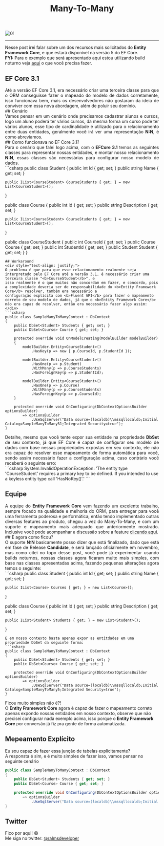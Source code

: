 ﻿---
title: "Many-To-Many"
comments: true
excerpt_separator: "Ler mais"
toc: true
toc_label: "Tópicos"
categories:
  - EF5
  - Entity Framework Core
header:
  teaser: /assets/images/manytomanyef5.png
  caption: "www.ralms.net"
---

![01]({{site.url}}{{site.baseurl}}/assets/images/manytomanyef5.png)
<hr /> 
<div class="notice--warning">
Nesse post irei falar sobre um dos recursos mais solicitados do <b>Entity Framework Core</b>, e que estará disponível na versão 5 do EF Core.
<br />
<strong>FYI:</strong>
Para o exemplo que será apresentado aqui estou utilizando build noturno veja <a href="https://github.com/dotnet/aspnetcore/blob/master/docs/DailyBuilds.md"  target="_BLANK">aqui</a>
o que você precisa fazer.
</div> 

## EF Core 3.1
<div style="text-align: justify;">
Até a versão EF Core 3.1, era necessário criar uma terceira classe para que o ORM conseguisse fazer o mapeado do modelo de dados corretamente, isso funcionava bem, mais os desenvolvedores não gostaram da ideia de conviver com essa nova abordagem, além de poluir seu domínio.
<br />
</div>
## Cenário
<div style="text-align: justify;">
Vamos pensar em um cenário onde precisamos cadastrar alunos e cursos, logo um aluno poderá ter vários cursos, da mesma
forma um curso pode ter vários alunos, esse tipo de cardinalidade é utilizado para o relacionamento entre duas entidades, 
geralmente você irá ver uma representação <b>N:N</b>, é como abreviamos.
</div>
## Como funcionava no EF Core 3.1?
<div style="text-align: justify;">
Para o cenário que falei logo acima, com o <b>EFCore 3.1</b> temos as seguintes classes para representar nossas entidades, e montar 
nosso relacionamento <b>N:N</b>, essas classes são necessárias para configurar nosso modelo de dados.
</div>
```csharp
public class Student
{
    public int Id { get; set; }
    public string Name { get; set; }

    public IList<CourseStudent> CourseStudents { get; } = new List<CourseStudent>();
}

public class Course
{
    public int Id { get; set; }
    public string Description { get; set; }

    public IList<CourseStudent> CourseStudents { get; } = new List<CourseStudent>();
}

public class CourseStudent
{
    public int CourseId { get; set; }
    public Course Course { get; set; }
    public int StudentId { get; set; }
    public Student Student { get; set; }
}
``` 
## Workaround
<div style="text-align: justify;">
O problema é que para que esse relacionamento realmente seja interpretado pelo EF Core até a versão 3.1, é necessário criar uma terceira classe "<b>CourseStudent</b>", e 
isso realmente é o que muitos não concordam em fazer, e concordo, pois a complexidade deveria ser de responsabilidade do <b>Entity Framework Core</b> resolver, também era necessário a 
configuração explícita com <b>Fluent API</b> para fazer o mapeamento correto de seu modelo de dados, já que o <b>Entity Framework Core</b> não era capaz de resolver, então era necessário fazer algo assim:
</div>
```csharp
public class SampleManyToManyContext : DbContext
{
    public DbSet<Student> Students { get; set; }
    public DbSet<Course> Course { get; set; }

    protected override void OnModelCreating(ModelBuilder modelBuilder)
    {
        modelBuilder.Entity<CourseStudent>()
            .HasKey(p => new { p.CourseId, p.StudentId });

        modelBuilder.Entity<CourseStudent>()
            .HasOne(p => p.Student)
            .WithMany(p => p.CourseStudents)
            .HasForeignKey(p => p.StudentId);

        modelBuilder.Entity<CourseStudent>()
            .HasOne(p => p.Course)
            .WithMany(p => p.CourseStudents)
            .HasForeignKey(p => p.CourseId);
    }

    protected override void OnConfiguring(DbContextOptionsBuilder optionsBuilder)
        => optionsBuilder
            .UseSqlServer("Data source=(localdb)\\mssqllocaldb;Initial Catalog=SampleManyToMany31;Integrated Security=true");
}
``` 
<div style="text-align: justify;">
Detalhe, mesmo que você tente expor sua entidade na propriedade <b>DbSet</b> de seu contexto, já que EF Core é capaz de
configurar seu modelo de dados com base nessas propriedades expostas em seu contexto, ele não era capaz de resolver 
esse mapeamento de forma automática para você, sendo assim necessário fazer a configuração acima, caso contrário você receberá o seguinte erro:
</div>
```csharp
System.InvalidOperationException: 'The entity type 'CourseStudent' requires a primary key to be defined. 
If you intended to use a keyless entity type call 'HasNoKey()'.'
```

## Equipe
<div style="text-align: justify;">
A equipe do <b>Entity Framework Core</b> vem fazendo um excelente trabalho, sempre focado na qualidade e melhoria do ORM, para entregar para você uma ferramenta poderosa e performática, então tendo implementado outras diversas features ao produto, chegou a vez do Many-To-Many, e com um suporte e mapeamento mais adequado que anteriormente mostrado.
Inclusive você pode acompanhar a discussão sobre a feature <a href="https://github.com/dotnet/efcore/issues/1368" target="_BLANK">clicando aqui</a>.
</div>
## E agora como ficou?
<div style="text-align: justify;">
O suporte <b>N:N</b> basicamente posso dizer que está finalizado, dado que está em fase de Release <b>Candidate</b>, e será lançado oficialmente em novembro, mas como citei no topo desse post, você pode já experimentar usando builds noturnos,
nossas classes agora ficaram muito mais simples, com base nas classes apresentadas acima, fazendo pequenas alterações agora temos o seguinte:
</div>
```csharp
public class Student
{
    public int Id { get; set; }
    public string Name { get; set; }

    public IList<Course> Courses { get; } = new List<Course>();
}

public class Course
{
    public int Id { get; set; }
    public string Description { get; set; }

    public IList<Student> Students { get; } = new List<Student>();
}
```
E em nosso contexto basta apenas expor as entitdades em uma propriedade DbSet da seguinte forma:
```csharp
public class SampleManyToManyContext : DbContext
{
    public DbSet<Student> Students { get; set; }
    public DbSet<Course> Course { get; set; }

    protected override void OnConfiguring(DbContextOptionsBuilder optionsBuilder)
        => optionsBuilder
            .UseSqlServer("Data source=(localdb)\\mssqllocaldb;Initial Catalog=SampleManyToMany5;Integrated Security=true");
}
```
Ficou muito simples não é?!<br>
O <b>Entity Framework Core</b> agora é capaz de fazer o mapeamento correto apenas expondo nossas entidades em nosso contexto, observe que não precisei configurar nada 
exemplo acima, isso porque o <b>Entity Framework Core</b> por conversão já fiz pra gente de forma automatizada.
## Mepeamento Explícito
Eu sou capaz de fazer essa junção de tabelas explicitamente?<br>
A responsta é sim, e é muito simples de fazer isso, vamos pensar no seguinte cenário
```csharp
public class SampleManyToManyContext : DbContext
{
    public DbSet<Student> Students { get; set; }
    public DbSet<Course> Course { get; set; }

    protected override void OnConfiguring(DbContextOptionsBuilder optionsBuilder)
        => optionsBuilder
            .UseSqlServer("Data source=(localdb)\\mssqllocaldb;Initial Catalog=SampleManyToMany5;Integrated Security=true");
}
```
## Twitter
<div class="notice--info">
 Fico por aqui! 😄 <br />
 Me siga no twitter: <a alt="" href="https://twitter.com/RalmsDeveloper">@ralmsdeveloper</a><br />
</div> 

<br>
